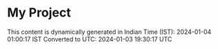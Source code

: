 # My Project

This content is dynamically generated in Indian Time (IST): 2024-01-04 01:00:17 IST
Converted to UTC: 2024-01-03 19:30:17 UTC
